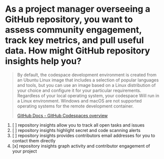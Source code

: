 # As a project manager overseeing a GitHub repository, you want to assess community engagement, track key metrics, and pull useful data. How might GitHub repository insights help you?

> By default, the codespace development environment is created from an Ubuntu Linux image that includes a selection of popular languages and tools, but you can use an image based on a Linux distribution of your choice and configure it for your particular requirements. Regardless of your local operating system, your codespace Will run in a Linux environment. Windows and macOS are not supported operating systems for the remote development container.
> 
> [GitHub Docs - GitHub Codespaces overview](https://docs.github.com/en/repositories/viewing-activity-and-data-for-your-repository/using-pulse-to-view-a-summary-of-repository-activity)

1. [ ] repository insights allow you to track all open tasks and issues
1. [ ] repository insights highlight secret and code scanning alerts
1. [ ] repository insights provides contributors email addresses for you to contact them directly
1. [x] repository insights graph activity and contributor engagement of your project